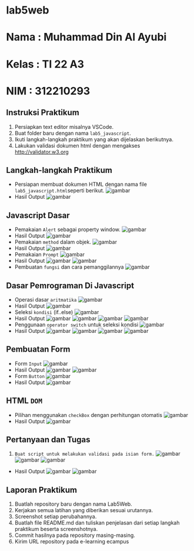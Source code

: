 # lab5web
# Nama : Muhammad Din Al Ayubi
# Kelas : TI 22 A3
# NIM : 312210293

## Instruksi Praktikum
1. Persiapkan text editor misalnya VSCode.
2. Buat folder baru dengan nama ```lab5_javascript```.
3. Ikuti langkah-langkah praktikum yang akan dijelaskan berikutnya.
4. Lakukan validasi dokumen html dengan mengakses http://validator.w3.org
## Langkah-langkah Praktikum
* Persiapan membuat dokumen HTML dengan nama file ```lab5_javascript.html```seperti berikut.
![gambar](tugas5/lab5.png)
* Hasil Output
![gambar](tugas5/1.png)
## Javascript Dasar
* Pemakaian ```Alert``` sebagai property window.
![gambar](tugas5/dasar.png)
* Hasil Output
![gambar](tugas5/2.png)
* Pemakaian ```method``` dalam objek.
![gambar](tugas5/method.png)
* Hasil Output
![gambar](tugas5/3.png)
* Pemakaian ```Prompt```
![gambar](tugas5/prom.png)
* Hasil Output
![gambar](tugas5/4.png)
![gambar](tugas5/5.png)
* Pembuatan ```fungsi``` dan cara pemanggilannya
![gambar](tugas5/fungsi.png)
## Dasar Pemrograman Di Javascript
* Operasi dasar ```aritmatika```
![gambar](tugas5/aritmatika.dasar.png)
* Hasil Output
![gambar](tugas5/6.png)
* Seleksi ```kondisi``` (if..else)
![gambar](tugas5/kondisi.png)
* Hasil Output
![gambar](tugas5/7.png)
![gambar](tugas5/8.png)
![gambar](tugas5/9.png)
![gambar](tugas5/10.png)
* Penggunaan ```operator switch``` untuk seleksi kondisi
![gambar](tugas5/operasi.switch.png)
* Hasil Output
![gambar](tugas5/11.png)
![gambar](tugas5/12.png)
![gambar](tugas5/13.png)
![gambar](tugas5/14.png)
## Pembuatan Form
* Form ```Input```
![gambar](tugas5/input.png)
* Hasil Output
![gambar](tugas5/15.png)
![gambar](tugas5/16.png)
* Form ```Button```
![gambar](tugas5/button.png)
* Hasil Output
![gambar](tugas5/17.png)
## HTML ```DOM```
* Pilihan menggunakan ```checkBox``` dengan perhitungan otomatis
![gambar](tugas5/dom.png)
* Hasil Output
![gambar](tugas5/20.png)
## Pertanyaan dan Tugas
1. ```Buat script untuk melakukan validasi pada isian form.```
![gambar](tugas5/code.hd.png)
![gambar](tugas5/codehome.png)
![gambar](tugas5/css.png)
* Hasil Output
![gambar](tugas5/18.png)
![gambar](tugas5/19.png)
## Laporan Praktikum
1. Buatlah repository baru dengan nama Lab5Web.
2. Kerjakan semua latihan yang diberikan sesuai urutannya.
3. Screenshot setiap perubahannya.
4. Buatlah file README.md dan tuliskan penjelasan dari setiap langkah praktikum beserta
screenshotnya.
5. Commit hasilnya pada repository masing-masing.
6. Kirim URL repository pada e-learning ecampus